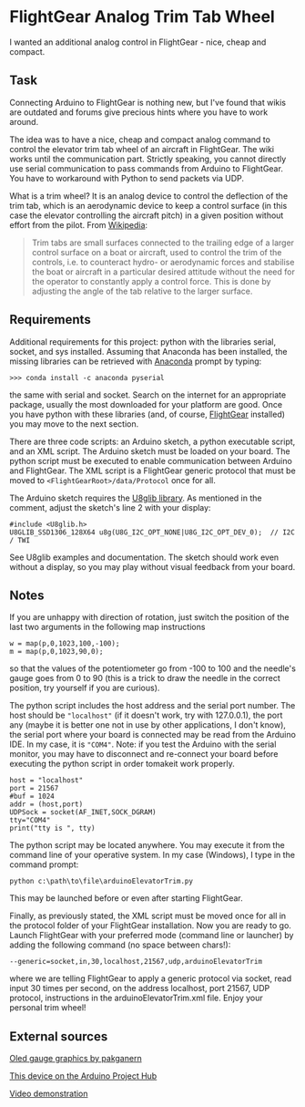 # FlightGear Analog Trim Tab Wheel
I wanted an additional analog control in FlightGear - nice, cheap and compact.

## Task
Connecting Arduino to FlightGear is nothing new, but I've found that wikis are outdated and forums give precious hints where you have to work around.

The idea was to have a nice, cheap and compact analog command to control the elevator trim tab wheel of an aircraft in FlightGear. The wiki works until the communication part. Strictly speaking, you cannot directly use serial communication to pass commands from Arduino to FlightGear. You have to workaround with Python to send packets via UDP.

What is a trim wheel? It is an analog device to control the deflection of the trim tab, which is an aerodynamic device to keep a control surface (in this case the elevator controlling the aircraft pitch) in a given position without effort from the pilot. From [Wikipedia](https://en.wikipedia.org/wiki/Trim_tab):

>Trim tabs are small surfaces connected to the trailing edge of a larger control surface on a boat or aircraft, used to control the trim of the controls, i.e. to counteract hydro- or aerodynamic forces and stabilise the boat or aircraft in a particular desired attitude without the need for the operator to constantly apply a control force. This is done by adjusting the angle of the tab relative to the larger surface.

## Requirements
Additional requirements for this project: python with the libraries serial, socket, and sys installed. Assuming that Anaconda has been installed, the missing libraries can be retrieved with [Anaconda](https://www.anaconda.com/distribution/) prompt by typing:

`>>> conda install -c anaconda pyserial`

the same with serial and socket. Search on the internet for an appropriate package, usually the most downloaded for your platform are good. Once you have python with these libraries (and, of course, [FlightGear](https://www.flightgear.org/) installed) you may move to the next section.

There are three code scripts: an Arduino sketch, a python executable script, and an XML script. The Arduino sketch must be loaded on your board. The python script must be executed to enable communication between Arduino and FlightGear. The XML script is a FlightGear generic protocol that must be moved to `<FlightGearRoot>/data/Protocol` once for all.

The Arduino sketch requires the [U8glib library](https://github.com/olikraus/u8glib). As mentioned in the comment, adjust the sketch's line 2 with your display:

```
#include <U8glib.h>
U8GLIB_SSD1306_128X64 u8g(U8G_I2C_OPT_NONE|U8G_I2C_OPT_DEV_0);  // I2C / TWI
```

See U8glib examples and documentation. The sketch should work even without a display, so you may play without visual feedback from your board.

## Notes
If you are unhappy with direction of rotation, just switch the position of the last two arguments in the following map instructions

```
w = map(p,0,1023,100,-100);
m = map(p,0,1023,90,0);
```

so that the values of the potentiometer go from -100 to 100 and the needle's gauge goes from 0 to 90 (this is a trick to draw the needle in the correct position, try yourself if you are curious).

The python script includes the host address and the serial port number. The host should be `"localhost"` (if it doesn't work, try with 127.0.0.1), the port any (maybe it is better one not in use by other applications, I don't know), the serial port where your board is connected may be read from the Arduino IDE. In my case, it is `"COM4"`. Note: if you test the Arduino with the serial monitor, you may have to disconnect and re-connect your board before executing the python script in order tomakeit work properly.

```
host = "localhost"
port = 21567
#buf = 1024
addr = (host,port)
UDPSock = socket(AF_INET,SOCK_DGRAM)
tty="COM4"
print("tty is ", tty)
```

The python script may be located anywhere. You may execute it from the command line of your operative system. In my case (Windows), I type in the command prompt:

`python c:\path\to\file\arduinoElevatorTrim.py`

This may be launched before or even after starting FlightGear.

Finally, as previously stated, the XML script must be moved once for all in the protocol folder of your FlightGear installation. Now you are ready to go. Launch FlightGear with your preferred mode (command line or launcher) by adding the following command (no space between chars!):

`--generic=socket,in,30,localhost,21567,udp,arduinoElevatorTrim`

where we are telling FlightGear to apply a generic protocol via socket, read input 30 times per second, on the address localhost, port 21567, UDP protocol, instructions in the arduinoElevatorTrim.xml file. Enjoy your personal trim wheel!

## External sources
[Oled gauge graphics by pakganern](https://steemit.com/utopian-io/@pakganern/oled-display-gauge-meter-using-potentiometer-arduino)

[This device on the Arduino Project Hub](https://create.arduino.cc/projecthub/dancili/flightgear-analog-trim-tab-wheel-f104b8?ref=user&ref_id=238025&offset=1)

[Video demonstration](https://youtu.be/hvd_2HRwMwk)
